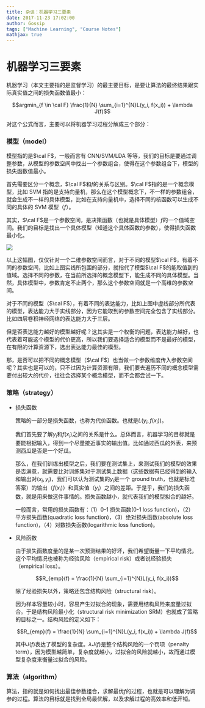 ```yaml
---
title: 杂谈：机器学习三要素
date: 2017-11-23 17:02:00
author: Gossip
tags: ["Machine Learning", "Course Notes"]
mathjax: true
---
```


# 机器学习三要素

机器学习（本文主要指的是监督学习）的最主要目标，是要让算法的最终结果跟实际真实值之间的损失函数值最小：

$$argmin_{f \in \cal F} \frac{1}{N} \sum_{i=1}^{N}L(y_i, f(x_i)) + \lambda J(f)$$

对这个公式而言，主要可以将机器学习过程分解成三个部分：

### 模型（model）

模型指的是$\cal F$，一般而言有 CNN/SVM/LDA 等等，我们的目标是要通过调整参数，从模型的参数空间中找出一个参数组合，使得在这个参数组合下，模型的损失函数值最小。

首先需要区分一个概念，$\cal F$和$f$的关系与区别。$\cal F$指的是一个概念模型，比如 SVM 指的是支持向量机，那么在这个模型概念下，不一样的参数组合，就会生成不一样的具体模型，比如在支持向量机中，选择不同的核函数可以生成不同的具体的 SVM 模型（$f$）。

其实，$\cal F$是一个参数空间，是决策函数（也就是具体模型）$f$的一个值域空间。我们的目标是找出一个具体模型（知道这个具体函数的参数），使得损失函数最小化。

![](https://jackie-image.oss-cn-hangzhou.aliyuncs.com/17-11-23/40443514.jpg)

以上这幅图，仅仅针对一个二维参数空间而言，对于不同的模型$\cal F$，有着不同的参数空间，比如上图实线所包围的部分，就指代了模型$\cal F$的能取值到的值域。选择不同的参数，在当前所选择的概念模型下，能生成不同的具体模型。当然，具体模型中，参数肯定不止两个，那么这个参数空间就是一个高维的参数空间。

对于不同的模型（$\cal F$），有着不同的表达能力，比如上图中虚线部分所代表的模型，表达能力大于实线部分，因为它能取到的参数空间完全包含了实线部分。比如四层卷积神经网络的表达能力大于三层。

但是否表达能力越好的模型越好呢？这其实是一个权衡的问题，表达能力越好，也代表着可能这个模型的代价更高，所以我们要选择适合的模型而不是最好的模型，在有限的计算资源下，选出表达能力最佳的模型。

那，是否可以把不同的概念模型（$\cal F$）也当做一个参数维度传入参数空间呢？其实也是可以的，只不过因为计算资源有限，我们要去遍历不同的概念模型需要付出较大的代价，往往会选择某个概念模型，而不会都尝试一下。

### 策略（strategy）

-   损失函数

    策略的一部分是损失函数，也称为代价函数。也就是$L(y_i, f(x_i))$。

    我们首先要了解$y_i$和$f(x_i)$之间的关系是什么。总体而言，机器学习的目标就是要能根据输入，得到一个尽量接近事实的输出值。比如通过西瓜的外表，来预测西瓜是否是一个好瓜。

    那么，在我们训练出模型之后，我们要在测试集上，来测试我们的模型的效果是否满意，就需要比对训练集对于测试集上数据（这些数据有已经得到的输入和输出对$(x_i, y_i)$，我们可以认为测试集的$y_i$是一个 ground truth，也就是标准答案）的输出（$f(x_i)$）和真实值（$y_i$）之间的差距。于是乎，我们的损失函数，就是用来做这件事情的。损失函数越小，就代表我们的模型拟合的越好。

    一般而言，常用的损失函数有：（1）0-1 损失函数(0-1 loss function)，（2）平方损失函数(quadratic loss function)，（3）绝对损失函数(absolute loss function)，（4）对数损失函数(logarithmic loss function)。

-   风险函数

    由于损失函数度量的是某一次预测结果的好坏，我们希望衡量一下平均情况，这个平均情况也被称为经验风险（empirical risk）或者说经验损失（empirical loss）。

    $$R_{emp}(f) = \frac{1}{N} \sum_{i=1}^{N}L(y_i, f(x_i))$$

    除了经验损失以外，策略还包含结构风险（structural risk）。

    因为样本容量较小时，容易产生过拟合的现象，需要用结构风险来度量过拟合。于是结构风险最小化（structural risk minimization SRM）也就成了策略的目标之一。结构风险的定义如下：

    $$R_{emp}(f) = \frac{1}{N} \sum_{i=1}^{N}L(y_i, f(x_i)) + \lambda J(f)$$

    其中$J(f)$表达了模型的复杂度。$\lambda J(f)$是整个结构风险的一个罚项（penalty term），因为模型越简单，复杂度就越小，过拟合的风险就越小，故而通过模型复杂度来衡量过拟合的风险。

### 算法（algorithm）

算法，指的就是如何找出最佳参数组合，求解最优$f$的过程，也就是可以理解为调参的过程。算法的目标就是找到全局最优解，以及求解过程的高效率和低开销。
